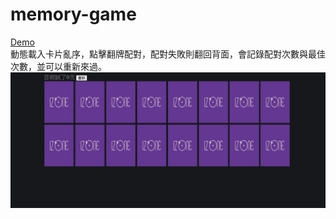 # memory-game

[Demo](https://v8661087.github.io/memory-game/) <br/>
動態載入卡片亂序，點擊翻牌配對，配對失敗則翻回背面，會記錄配對次數與最佳次數，並可以重新來過。
<img src="images/memory-game.jpg" />
